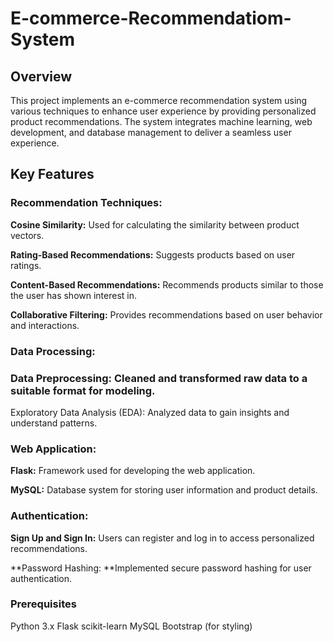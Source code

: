 # E-commerce-Recommendatiom-System
## Overview
This project implements an e-commerce recommendation system using various techniques to enhance user experience by providing personalized product recommendations. The system integrates machine learning, web development, and database management to deliver a seamless user experience.

## Key Features
### Recommendation Techniques:

**Cosine Similarity:** Used for calculating the similarity between product vectors.  

**Rating-Based Recommendations:** Suggests products based on user ratings.  

**Content-Based Recommendations:** Recommends products similar to those the user has shown interest in.  

**Collaborative Filtering:** Provides recommendations based on user behavior and interactions.  

### Data Processing:

### Data Preprocessing: Cleaned and transformed raw data to a suitable format for modeling.
Exploratory Data Analysis (EDA): Analyzed data to gain insights and understand patterns.
### Web Application:

**Flask:** Framework used for developing the web application.  

**MySQL:** Database system for storing user information and product details.  

### Authentication:
**Sign Up and Sign In:** Users can register and log in to access personalized recommendations.  

**Password Hashing: **Implemented secure password hashing for user authentication.

### Prerequisites
Python 3.x
Flask
scikit-learn
MySQL
Bootstrap (for styling)
